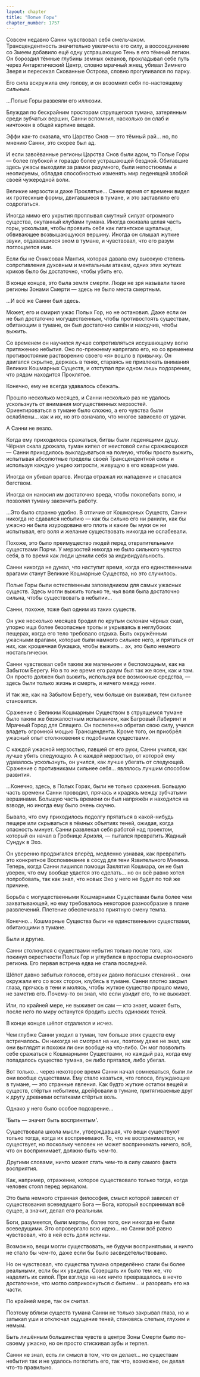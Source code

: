 ```yaml
---
layout: chapter
title: "Полые Горы"
chapter_number: 1757
---
```




Совсем недавно Санни чувствовал себя смельчаком. Трансцендентность значительно увеличила его силу, а воссоединение со Змеем добавило ещё одну устрашающую Тень в его тёмный легион. Он бороздил тёмные глубины земных океанов, прокладывал себе путь через Антарктический Центр, словно мрачный жнец, убивал Зимнего Зверя и пересекал Скованные Острова, словно прогуливался по парку.

Его сила вскружила ему голову, и он возомнил себя по-настоящему сильным.

...Полые Горы развеяли его иллюзии.

Блуждая по бескрайним просторам струящегося тумана, затерянным среди зубчатых вершин, Санни вспомнил, насколько он слаб и ничтожен в общей картине вещей.

Эффи как-то сказала, что Царство Снов — это тёмный рай... но, по мнению Санни, это скорее был ад.

И если завоёванные регионы Царства Снов были адом, то Полые Горы — более глубокой и гораздо более устрашающей бездной. Обитавшие здесь ужасы выходили за рамки разумного, были непостижимы и неописуемы, обладая способностью изменять мир леденящей злобой своей чужеродной воли.

Великие мерзости и даже Проклятые... Санни время от времени видел их гротескные формы, двигавшиеся в тумане, и это заставляло его содрогаться.

Иногда мимо его укрытия проплывал смутный силуэт огромного существа, окутанный клубами тумана. Иногда оживала целая часть горы, ускользая, чтобы проявить себя как гигантское щупальце, обвивающее возвышающуюся вершину. Иногда он слышал жуткие звуки, отдававшиеся эхом в тумане, и чувствовал, что его разум поглощается ими.

Если бы не Ониксовая Мантия, которая давала ему высокую степень сопротивления духовным и ментальным атакам, одних этих жутких криков было бы достаточно, чтобы убить его.

В конце концов, это была земля смерти. Люди не зря называли такие регионы Зонами Смерти — здесь не было места смертным.

...И всё же Санни был здесь.

Может, его и смирил ужас Полых Гор, но не остановил. Даже если он не был достаточно могущественным, чтобы противостоять существам, обитающим в тумане, он был достаточно силён и находчив, чтобы выжить.

Со временем он научился лучше сопротивляться иссушающему волю притяжению небытия. Оно по-прежнему напрягало его, но со временем противостояние растворению своего «я» вошло в привычку. Он двигался скрытно, держась в тенях, стараясь не привлекать внимания Великих Кошмарных Существ, и отступал при одном лишь подозрении, что рядом находится Проклятое.

Конечно, ему не всегда удавалось сбежать.

Прошло несколько месяцев, и Санни несколько раз не удалось ускользнуть от внимания могущественных мерзостей. Ориентироваться в тумане было сложно, а его чувства были ослаблены... как и их, но это означало, что многое зависело от удачи.

А Санни не везло.

Когда ему приходилось сражаться, битвы были леденящими душу. Чёрная скала дрожала, туман кипел от неистовой силы сражающихся — Санни приходилось выкладываться на полную, чтобы просто выжить, испытывая абсолютные пределы своей Трансцендентной силы и используя каждую унцию хитрости, живущую в его коварном уме.

Иногда он убивал врагов. Иногда отражал их нападение и спасался бегством.

Иногда он наносил им достаточно вреда, чтобы поколебать волю, и позволял туману закончить работу.

...Это было странно удобно. В отличие от Кошмарных Существ, Санни никогда не сдавался небытию — как бы сильно его ни ранили, как бы ужасно ни была изуродована его плоть и какие бы муки он ни испытывал, его воля и желание существовать никогда не ослабевали.

Похоже, это было преимущество людей перед отвратительными существами Порчи. У мерзостей никогда не было сильного чувства себя, в то время как люди ценили себя за индивидуальность.

Санни никогда не думал, что наступит время, когда его единственными врагами станут Великие Кошмарные Существа, но это случилось.

Полые Горы были естественным заповедником для самых ужасных существ. Здесь могли выжить только те, чья воля была достаточно сильна, чтобы существовать в небытии...

Санни, похоже, тоже был одним из таких существ.

Он уже несколько месяцев бродил по крутым склонам чёрных скал, упорно ища более безопасные тропы и укрываясь в неглубоких пещерах, когда его тело требовало отдыха. Быть окружённым ужасными врагами, которые были намного сильнее него, и прятаться от них, как крошечная букашка, чтобы выжить... ах, это было немного ностальгически.

Санни чувствовал себя таким же маленьким и беспомощным, как на Забытом Берегу. Но в то же время его разум был так же ясен, как и там. Он просто должен был выжить, используя все возможные средства, — здесь были только жизнь и смерть, и ничего между ними.

И так же, как на Забытом Берегу, чем больше он выживал, тем сильнее становился.

Сражение с Великим Кошмарным Существом в струящемся тумане было таким же безжалостным испытанием, как Багровый Лабиринт и Мрачный Город для Спящего. Он постепенно обретал свою силу, учился владеть огромной мощью Трансцендента. Кроме того, он приобрёл ужасный опыт столкновения с подобными существами.

С каждой ужасной мерзостью, павшей от его руки, Санни учился, как лучше убить следующую. А с каждой мерзостью, от которой ему удавалось ускользнуть, он учился, как лучше убегать от следующей. Сражение с противниками сильнее себя... являлось лучшим способом развития.

...Конечно, здесь, в Полых Горах, были не только сражения. Большую часть времени Санни проводил, прячась и крадясь между зубчатыми вершинами. Большую часть времени он был напряжён и находился на взводе, но иногда ему было очень скучно.

Бывало, что ему приходилось подолгу прятаться в какой-нибудь пещере или скрываться в тёмных объятиях теней, ожидая, когда опасность минует. Санни развлекал себя работой над проектом, который он начал в Гробнице Ариэля, — пытался превратить Жадный Сундук в Эхо.

Он уверенно продвигался вперёд, медленно узнавая, как превратить это конкретное Воспоминание в сосуд для тени Язвительного Мимика. Теперь, когда Санни лишился помощи Заклятия Кошмара, он не был уверен, что ему вообще удастся это сделать... но он всё равно хотел попробовать, так как знал, что новых Эхо у него не будет по той же причине.

Борьба с могущественными Кошмарными Существами была более чем захватывающей, но ему требовалось некоторое разнообразие в плане развлечений. Плетение обеспечивало приятную смену темпа.

Конечно... Кошмарные Существа были не единственными существами, обитающими в тумане.

Были и другие.

Санни столкнулся с существами небытия только после того, как покинул окрестности Полых Гор и углубился в просторы смертоносного региона. Его первая встреча едва не стала последней.

Шёпот давно забытых голосов, отзвуки давно погасших стенаний... они окружали его со всех сторон, клубясь в тумане. Санни плотно закрыл глаза, прячась в тени и молясь, чтобы жуткое существо прошло мимо, не заметив его. Почему-то он знал, что если увидит его, то не выживет.

Или, по крайней мере, не выживет он сам — кто знает, может быть, после него по миру останутся бродить шесть одиноких теней.

В конце концов шёпот отдалился и исчез.

Чем глубже Санни уходил в туман, тем больше этих существ ему встречалось. Он никогда не смотрел на них, поэтому даже не знал, как они выглядят и похожи ли они вообще на что-либо. Он мог позволить себе сражаться с Кошмарными Существами, но каждый раз, когда ему попадалось существо тумана, он либо прятался, либо убегал.

Вот только... через некоторое время Санни начал сомневаться, были ли они вообще существами. Ему стало казаться, что голоса, блуждающие в тумане, — это странные явления. Как будто жуткие остатки вещей и существ, стёртых небытием, дрейфовали в тумане, притягиваемые друг к другу древними остатками стёртых воль.

Однако у него было особое подозрение...

'Быть — значит быть воспринятым'.

Существовала школа мысли, утверждавшая, что вещи существуют только тогда, когда их воспринимают. То, что не воспринимается, не существует, но поскольку человек не может воспринимать ничего, всё, что он воспринимает, должно быть чем-то.

Другими словами, ничто может стать чем-то в силу самого факта восприятия.

Как, например, отражение, которое существовало только тогда, когда человек стоял перед зеркалом.

Это была немного странная философия, смысл которой зависел от существования всеведущего Бога — Бога, который воспринимал всё сущее, а значит, делал его реальным.

Боги, разумеется, были мертвы, более того, они никогда не были всеведущими. Это опровергало всю идею... но Санни всё равно чувствовал, что в ней есть доля истины.

Возможно, вещи могли существовать, не будучи воспринятыми, и ничто не стало бы чем-то, даже если бы было засвидетельствовано.

Но он чувствовал, что существа тумана определённо стали бы более реальными, если бы их увидели. Созерцать их было тем же, что наделить их силой. При взгляде на них ничто превращалось в нечто достаточное, что могло соприкоснуться с бытием... и разорвать его на части.

По крайней мере, так он считал.

Поэтому вблизи существ тумана Санни не только закрывал глаза, но и затыкал уши и отключал ощущение теней, становясь слепым, глухим и немым.

Быть лишённым большинства чувств в центре Зоны Смерти было по-своему ужасно, но он просто стискивал зубы и терпел.

Санни не знал, есть ли смысл в том, что он делает... но существам небытия так и не удалось поглотить его, так что, возможно, он делал что-то правильно.

